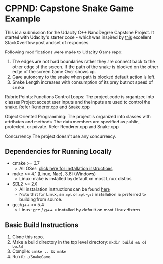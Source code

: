 # CPPND: Capstone Snake Game Example

This is a submission for the Udacity C++ NanoDegree Capstone Project. It started with Udacity's starter code - which  was inspired by [this](https://codereview.stackexchange.com/questions/212296/snake-game-in-c-with-sdl) excellent StackOverflow post and set of responses.

Following modifications were made to Udacity Game repo:
1. The edges are not hard boundaries rather they are connect back to the other edge of the screen. If the path of the snake is blocked on the other edge of the screen Game Over shows up.
2. Gave autonomy to the snake when path is blocked default action is left.
3. Snake Length increases with consumption of its prey but not speed of snake


Rubric Points:
Functions Control Loops:
The project code is organized into classes
Project accept user inputs and the inputs are used to control the snake.
Refer Renderer.cpp and Snake.cpp

Object Oriented Programming:
The project is organized into classes with  attributes and  methods.
The data members are specified as public, protected, or private.
Refer Renderer.cpp and Snake.cpp

Concurrency
The project doesn't use any concurrency.


## Dependencies for Running Locally
* cmake >= 3.7
  * All OSes: [click here for installation instructions](https://cmake.org/install/)
* make >= 4.1 (Linux, Mac), 3.81 (Windows)
  * Linux: make is installed by default on most Linux distros
* SDL2 >= 2.0
  * All installation instructions can be found [here](https://wiki.libsdl.org/Installation)
  * Note that for Linux, an `apt` or `apt-get` installation is preferred to building from source.
* gcc/g++ >= 5.4
  * Linux: gcc / g++ is installed by default on most Linux distros

## Basic Build Instructions

1. Clone this repo.
2. Make a build directory in the top level directory: `mkdir build && cd build`
3. Compile: `cmake .. && make`
4. Run it: `./SnakeGame`.
